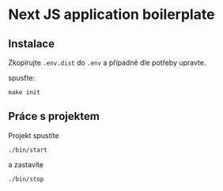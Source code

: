 # Next JS application boilerplate

## Instalace

Zkopírujte `.env.dist` do `.env` a případně dle potřeby upravte.

spusťte:

```shell script
make init
```

## Práce s projektem

Projekt spustíte

```shell script
./bin/start
```

a zastavíte

```shell script
./bin/stop
```
